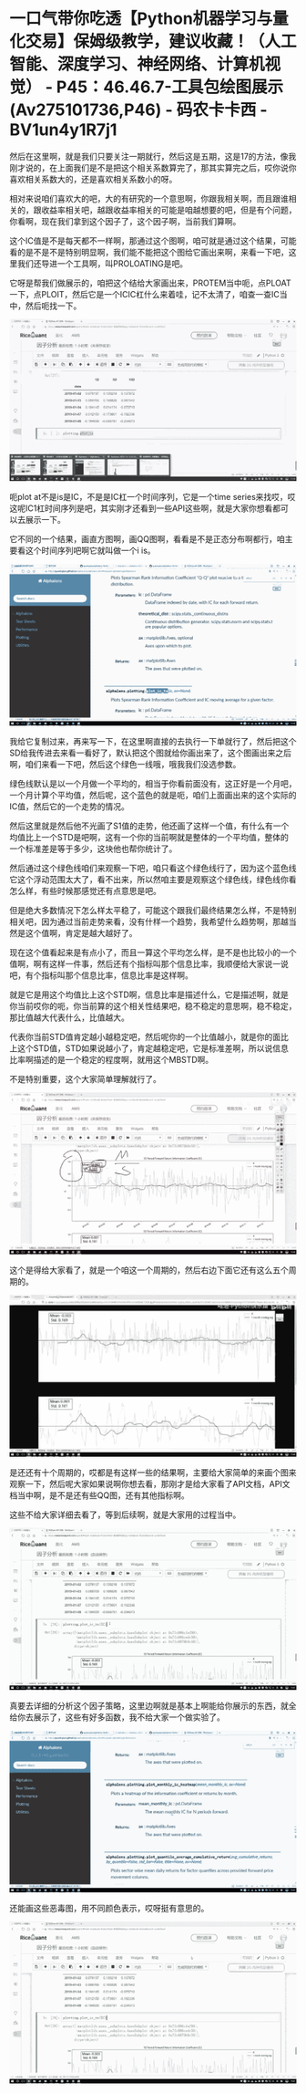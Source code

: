 # 一口气带你吃透【Python机器学习与量化交易】保姆级教学，建议收藏！（人工智能、深度学习、神经网络、计算机视觉） - P45：46.46.7-工具包绘图展示(Av275101736,P46) - 码农卡卡西 - BV1un4y1R7j1

然后在这里啊，就是我们只要关注一期就行，然后这是五期，这是17的方法，像我刚才说的，在上面我们是不是把这个相关系数算完了，那其实算完之后，哎你说你喜欢相关系数大的，还是喜欢相关系数小的呀。

相对来说咱们喜欢大的吧，大的有研究的一个意思啊，你跟我相关啊，而且跟谁相关的，跟收益率相关吧，越跟收益率相关的可能是咱越想要的吧，但是有个问题，你看啊，现在我们拿到这个因子了，这个因子啊，当前我们算啊。

这个IC值是不是每天都不一样啊，那通过这个图啊，咱可就是通过这个结果，可能看的是不是不是特别明显啊，我们能不能把这个图给它画出来啊，来看一下吧，这里我们还导进一个工具啊，叫PROLOATING是吧。

它呀是帮我们做展示的，咱把这个结给大家画出来，PROTEM当中呃，点PLOAT一下，点PLOIT，然后它是一个ICIC杠什么来着哇，记不太清了，咱查一查IC当中，然后呃找一下。



![](img/c9ee24c8f528fd9219e6967ec8701278_1.png)

呃plot at不是is是IC，不是是IC杠一个时间序列，它是一个time series来找哎，哎这呢IC1杠时间序列是吧，其实刚才还看到一些API这些啊，就是大家你想看都可以去展示一下。

它不同的一个结果，画直方图啊，画QQ图啊，看看是不是正态分布啊都行，咱主要看这个时间序列吧啊它就叫做一个i is。



![](img/c9ee24c8f528fd9219e6967ec8701278_3.png)

我给它复制过来，再来写一下，在这里啊直接的去执行一下单就行了，然后把这个SD给我传进去来看一看好了，默认把这个图就给你画出来了，这个图画出来之后啊，咱们来看一下吧，然后这个绿色一线哦，哦我我们没选参数。

绿色线默认是以一个月做一个平均的，相当于你看前面没有，这正好是一个月吧，一个月计算个平均值，然后呢，这个蓝色的就是呃，咱们上面画出来的这个实际的IC值，然后它的一个走势的情况。

然后这里就是然后他不光画了S1值的走势，他还画了这样一个值，有什么有一个均值比上一个STD是吧啊，这有一个你的当前啊就是整体的一个平均值，整体的一个标准差是等于多少，这块他也帮你统计了。

然后通过这个绿色线咱们来观察一下吧，咱只看这个绿色线行了，因为这个蓝色线它这个浮动范围太大了，看不出来，所以然咱主要是观察这个绿色线，绿色线你看怎么样，有些时候那感觉还有点意思是吧。

但是绝大多数情况下怎么样太平稳了，可能这个跟我们最终结果怎么样，不是特别相关吧，因为通过当前走势来看，没有什样一个趋势，我希望什么趋势啊，那越当然是这个值啊，肯定是越大越好了。

现在这个值看起来是有点小了，而且一算这个平均怎么样，是不是也比较小的一个值啊，啊有这样一件事，然后还有个指标叫那个信息比率，我顺便给大家说一说吧，有个指标叫那个信息比率，信息比率是这样啊。

就是它是用这个均值比上这个STD啊，信息比率是描述什么，它是描述啊，就是你当前哎你的呃，你当前算的这个相关性结果吧，稳不稳定的意思啊，稳不稳定，那比值越大代表什么，比值越大。

代表你当前STD值肯定越小越稳定吧，然后呢你的一个比值越小，就是你的面比上这个STD值，STD如果说越小了，肯定越稳定吧，它是标准差啊，所以说信息比率啊描述的是一个稳定的程度啊，就用这个MBSTD啊。

不是特别重要，这个大家简单理解就行了。

![](img/c9ee24c8f528fd9219e6967ec8701278_5.png)

这个是得给大家看了，就是一个咱这一个周期的，然后右边下面它还有这么五个周期的。

![](img/c9ee24c8f528fd9219e6967ec8701278_7.png)

是还还有十个周期的，哎都是有这样一些的结果啊，主要给大家简单的来画个图来观察一下，然后呢大家如果说啊你想去看，那刚才是给大家看了API文档，API文档当中啊，是不是还有些QQ图，还有其他指标啊。

这些不给大家详细去看了，等到后续啊，就是大家用的过程当中。

![](img/c9ee24c8f528fd9219e6967ec8701278_9.png)

真要去详细的分析这个因子策略，这里边啊就是基本上啊能给你展示的东西，就全给你去展示了，这些有好多函数，我不给大家一个做实验了。



![](img/c9ee24c8f528fd9219e6967ec8701278_11.png)

还能画这些恶毒图，用不同颜色表示，哎呀挺有意思的。

![](img/c9ee24c8f528fd9219e6967ec8701278_13.png)